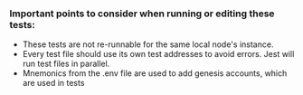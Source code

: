 ### Important points to consider when running or editing these tests:

- These tests are not re-runnable for the same local node's instance.
- Every test file should use its own test addresses to avoid errors. Jest will run test files in parallel.
- Mnemonics from the .env file are used to add genesis accounts, which are used in tests
